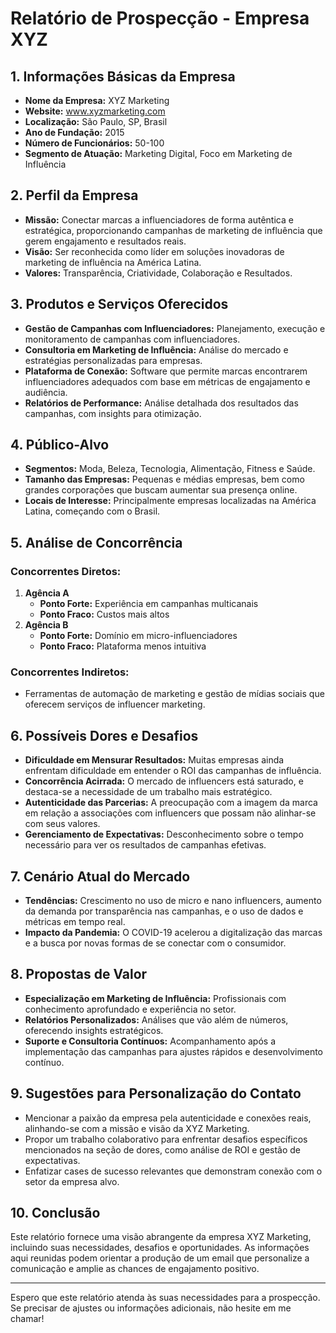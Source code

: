 # Relatório de Prospecção - Empresa XYZ

## 1. Informações Básicas da Empresa
- **Nome da Empresa:** XYZ Marketing
- **Website:** www.xyzmarketing.com
- **Localização:** São Paulo, SP, Brasil
- **Ano de Fundação:** 2015
- **Número de Funcionários:** 50-100
- **Segmento de Atuação:** Marketing Digital, Foco em Marketing de Influência

## 2. Perfil da Empresa
- **Missão:** Conectar marcas a influenciadores de forma autêntica e estratégica, proporcionando campanhas de marketing de influência que gerem engajamento e resultados reais.
- **Visão:** Ser reconhecida como líder em soluções inovadoras de marketing de influência na América Latina.
- **Valores:** Transparência, Criatividade, Colaboração e Resultados.

## 3. Produtos e Serviços Oferecidos
- **Gestão de Campanhas com Influenciadores:** Planejamento, execução e monitoramento de campanhas com influenciadores.
- **Consultoria em Marketing de Influência:** Análise do mercado e estratégias personalizadas para empresas.
- **Plataforma de Conexão:** Software que permite marcas encontrarem influenciadores adequados com base em métricas de engajamento e audiência.
- **Relatórios de Performance:** Análise detalhada dos resultados das campanhas, com insights para otimização.

## 4. Público-Alvo
- **Segmentos:** Moda, Beleza, Tecnologia, Alimentação, Fitness e Saúde.
- **Tamanho das Empresas:** Pequenas e médias empresas, bem como grandes corporações que buscam aumentar sua presença online.
- **Locais de Interesse:** Principalmente empresas localizadas na América Latina, começando com o Brasil.

## 5. Análise de Concorrência
### Concorrentes Diretos:
1. **Agência A**
   - **Ponto Forte:** Experiência em campanhas multicanais
   - **Ponto Fraco:** Custos mais altos
2. **Agência B**
   - **Ponto Forte:** Domínio em micro-influenciadores
   - **Ponto Fraco:** Plataforma menos intuitiva

### Concorrentes Indiretos:
- Ferramentas de automação de marketing e gestão de mídias sociais que oferecem serviços de influencer marketing.

## 6. Possíveis Dores e Desafios
- **Dificuldade em Mensurar Resultados:** Muitas empresas ainda enfrentam dificuldade em entender o ROI das campanhas de influência.
- **Concorrência Acirrada:** O mercado de influencers está saturado, e destaca-se a necessidade de um trabalho mais estratégico.
- **Autenticidade das Parcerias:** A preocupação com a imagem da marca em relação a associações com influencers que possam não alinhar-se com seus valores.
- **Gerenciamento de Expectativas:** Desconhecimento sobre o tempo necessário para ver os resultados de campanhas efetivas.

## 7. Cenário Atual do Mercado
- **Tendências:** Crescimento no uso de micro e nano influencers, aumento da demanda por transparência nas campanhas, e o uso de dados e métricas em tempo real.
- **Impacto da Pandemia:** O COVID-19 acelerou a digitalização das marcas e a busca por novas formas de se conectar com o consumidor.

## 8. Propostas de Valor
- **Especialização em Marketing de Influência:** Profissionais com conhecimento aprofundado e experiência no setor.
- **Relatórios Personalizados:** Análises que vão além de números, oferecendo insights estratégicos.
- **Suporte e Consultoria Contínuos:** Acompanhamento após a implementação das campanhas para ajustes rápidos e desenvolvimento contínuo.

## 9. Sugestões para Personalização do Contato
- Mencionar a paixão da empresa pela autenticidade e conexões reais, alinhando-se com a missão e visão da XYZ Marketing.
- Propor um trabalho colaborativo para enfrentar desafios específicos mencionados na seção de dores, como análise de ROI e gestão de expectativas.
- Enfatizar cases de sucesso relevantes que demonstram conexão com o setor da empresa alvo.

## 10. Conclusão
Este relatório fornece uma visão abrangente da empresa XYZ Marketing, incluindo suas necessidades, desafios e oportunidades. As informações aqui reunidas podem orientar a produção de um email que personalize a comunicação e amplie as chances de engajamento positivo.

--- 

Espero que este relatório atenda às suas necessidades para a prospecção. Se precisar de ajustes ou informações adicionais, não hesite em me chamar!